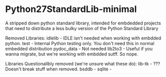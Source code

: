 # Python27StandardLib-minimal
A stripped down python standard library, intended for embdedded projects that need to distribute a less bulky version of the Python Standard Library

Removed Libraries:
   idlelib     - IDLE isn't needed when working with embdded python.
   test        - Internal Python testing only. You don't need this in normal embedded distribution
   pydoc_data  - Not needed
   lib2to3     - Useful if you wanna migrate, but we're working with embdded sutff. So nope.

Libraries Questionallbly removed (we're unsure what these do):
   lib-tk      - ??? Doesn't break stuff when removed.
   bsddb       - 
   sqlite     -
